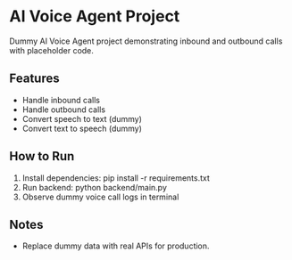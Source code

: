 # AI Voice Agent Project

Dummy AI Voice Agent project demonstrating inbound and outbound calls with placeholder code.

## Features
- Handle inbound calls
- Handle outbound calls
- Convert speech to text (dummy)
- Convert text to speech (dummy)

## How to Run
1. Install dependencies: pip install -r requirements.txt
2. Run backend: python backend/main.py
3. Observe dummy voice call logs in terminal

## Notes
- Replace dummy data with real APIs for production.
